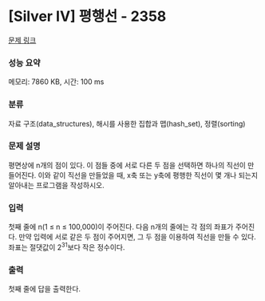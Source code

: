 # [Silver IV] 평행선 - 2358 

[문제 링크](https://www.acmicpc.net/problem/2358) 

### 성능 요약

메모리: 7860 KB, 시간: 100 ms

### 분류

자료 구조(data_structures), 해시를 사용한 집합과 맵(hash_set), 정렬(sorting)

### 문제 설명

<p>평면상에 n개의 점이 있다. 이 점들 중에 서로 다른 두 점을 선택하면 하나의 직선이 만들어진다. 이와 같이 직선을 만들었을 때, x축 또는 y축에 평행한 직선이 몇 개나 되는지 알아내는 프로그램을 작성하시오.</p>

### 입력 

 <p>첫째 줄에 n(1 ≤ n ≤ 100,000)이 주어진다. 다음 n개의 줄에는 각 점의 좌표가 주어진다. 만약 입력에 서로 같은 두 점이 주어지면, 그 두 점을 이용하여 직선을 만들 수 있다. 좌표는 절댓값이 2<sup>31</sup>보다 작은 정수이다. </p>

### 출력 

 <p>첫째 줄에 답을 출력한다.</p>

